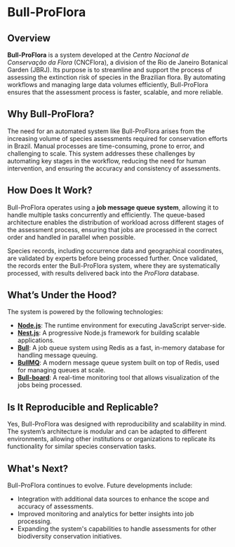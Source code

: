 # Bull-ProFlora

## Overview

**Bull-ProFlora** is a system developed at the *Centro Nacional de Conservação da Flora* (CNCFlora), a division of the Rio de Janeiro Botanical Garden (JBRJ). Its purpose is to streamline and support the process of assessing the extinction risk of species in the Brazilian flora. By automating workflows and managing large data volumes efficiently, Bull-ProFlora ensures that the assessment process is faster, scalable, and more reliable.

## Why Bull-ProFlora?

The need for an automated system like Bull-ProFlora arises from the increasing volume of species assessments required for conservation efforts in Brazil. Manual processes are time-consuming, prone to error, and challenging to scale. This system addresses these challenges by automating key stages in the workflow, reducing the need for human intervention, and ensuring the accuracy and consistency of assessments.

## How Does It Work?

Bull-ProFlora operates using a **job message queue system**, allowing it to handle multiple tasks concurrently and efficiently. The queue-based architecture enables the distribution of workload across different stages of the assessment process, ensuring that jobs are processed in the correct order and handled in parallel when possible. 

Species records, including occurrence data and geographical coordinates, are validated by experts before being processed further. Once validated, the records enter the Bull-ProFlora system, where they are systematically processed, with results delivered back into the *ProFlora* database.

## What’s Under the Hood?

The system is powered by the following technologies:
- **[Node.js](https://nodejs.org/)**: The runtime environment for executing JavaScript server-side.
- **[Nest.js](https://nestjs.com/)**: A progressive Node.js framework for building scalable applications.
- **[Bull](https://github.com/OptimalBits/bull)**: A job queue system using Redis as a fast, in-memory database for handling message queuing.
- **[BullMQ](https://docs.bullmq.io/)**: A modern message queue system built on top of Redis, used for managing queues at scale.
- **[Bull-board](https://github.com/felixmosh/bull-board)**: A real-time monitoring tool that allows visualization of the jobs being processed.

## Is It Reproducible and Replicable?

Yes, Bull-ProFlora was designed with reproducibility and scalability in mind. The system’s architecture is modular and can be adapted to different environments, allowing other institutions or organizations to replicate its functionality for similar species conservation tasks.

## What's Next?

Bull-ProFlora continues to evolve. Future developments include:
- Integration with additional data sources to enhance the scope and accuracy of assessments.
- Improved monitoring and analytics for better insights into job processing.
- Expanding the system's capabilities to handle assessments for other biodiversity conservation initiatives.
